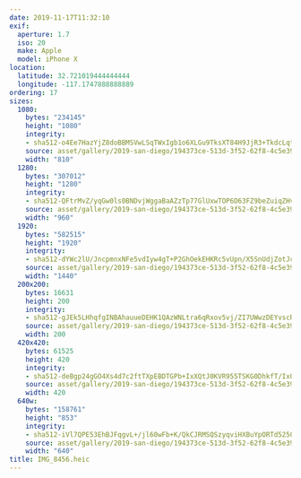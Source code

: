 ```yaml
---
date: 2019-11-17T11:32:10
exif:
  aperture: 1.7
  iso: 20
  make: Apple
  model: iPhone X
location:
  latitude: 32.721019444444444
  longitude: -117.1747888888889
ordering: 17
sizes:
  1080:
    bytes: "234145"
    height: "1080"
    integrity:
    - sha512-o4Ee7HazYjZ8doBBMSVwLSqTWxIgb1o6XLGu9TksXT84H9JjR3+TkdcLqt0rdInuUAxxQuQOfzfbbbOlnY4XtA==
    source: asset/gallery/2019-san-diego/194373ce-513d-3f52-62f8-4c5e39492f14~1080.jpg
    width: "810"
  1280:
    bytes: "307012"
    height: "1280"
    integrity:
    - sha512-QFtrMvZ/yqGw0ls0BNDvjWggaBaAZzTp77GlUxwTOP6D63FZ9beZuiqZHvUmwxzRMyc7p8p9kjPMAynCEOQ8jg==
    source: asset/gallery/2019-san-diego/194373ce-513d-3f52-62f8-4c5e39492f14~1280.jpg
    width: "960"
  1920:
    bytes: "582515"
    height: "1920"
    integrity:
    - sha512-dYWc2lU/JncpmnxNFe5vdIyw4gT+P2GhOekEHKRc5vUpn/X5SnUdjZotJcqOmKrWQ50uLfg/rxk9t/9hl2htDw==
    source: asset/gallery/2019-san-diego/194373ce-513d-3f52-62f8-4c5e39492f14~1920.jpg
    width: "1440"
  200x200:
    bytes: 16631
    height: 200
    integrity:
    - sha512-gJEk5LHhqfgINBAhauueDEHK1QAzWNLtra6qRxov5vj/ZI7UWwzDEYvscRU9QK4FlCLALq7y4Ri9Q2JFJfAFDw==
    source: asset/gallery/2019-san-diego/194373ce-513d-3f52-62f8-4c5e39492f14~200x200.jpg
    width: 200
  420x420:
    bytes: 61525
    height: 420
    integrity:
    - sha512-deBgp24gGO4Xs4d7c2ftTXpEBDTGPb+IxXQtJ0KVR955TSKG0DhkfT/IxQ+ghoMe7WbU8gFpmJMh61JoFEHZnw==
    source: asset/gallery/2019-san-diego/194373ce-513d-3f52-62f8-4c5e39492f14~420x420.jpg
    width: 420
  640w:
    bytes: "158761"
    height: "853"
    integrity:
    - sha512-iVl7QPE53EhBJFqgvL+/jl60wFb+K/QkCJRMSQSzyqviHXBuYpORTd5250/VL8IwvCQPehPzC12JRahrpxxfjQ==
    source: asset/gallery/2019-san-diego/194373ce-513d-3f52-62f8-4c5e39492f14~640w.jpg
    width: "640"
title: IMG_8456.heic
---
```

